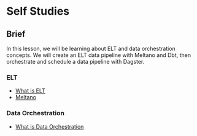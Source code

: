 # Self Studies

## Brief

In this lesson, we will be learning about ELT and data orchestration concepts. We will create an ELT data pipeline with Meltano and Dbt, then orchestrate and schedule a data pipeline with Dagster.

### ELT

- [What is ELT](https://www.talend.com/resources/what-is-elt/)
- [Meltano](https://www.mighty.digital/blog/meltano-the-framework-for-next-generation-data-pipelines)

### Data Orchestration

- [What is Data Orchestration](https://www.montecarlodata.com/blog-what-is-data-orchestration/)
